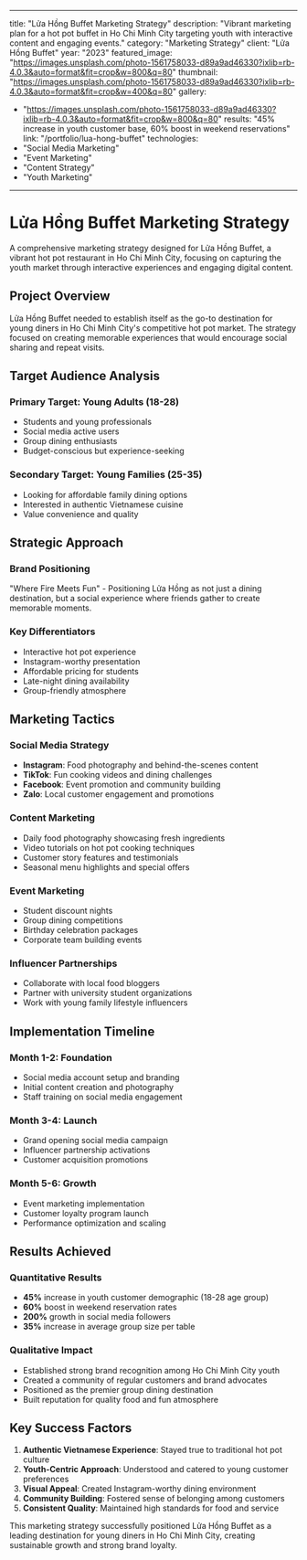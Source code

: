 
---
title: "Lửa Hồng Buffet Marketing Strategy"
description: "Vibrant marketing plan for a hot pot buffet in Ho Chi Minh City targeting youth with interactive content and engaging events."
category: "Marketing Strategy"
client: "Lửa Hồng Buffet"
year: "2023"
featured_image: "https://images.unsplash.com/photo-1561758033-d89a9ad46330?ixlib=rb-4.0.3&auto=format&fit=crop&w=800&q=80"
thumbnail: "https://images.unsplash.com/photo-1561758033-d89a9ad46330?ixlib=rb-4.0.3&auto=format&fit=crop&w=400&q=80"
gallery:
  - "https://images.unsplash.com/photo-1561758033-d89a9ad46330?ixlib=rb-4.0.3&auto=format&fit=crop&w=800&q=80"
results: "45% increase in youth customer base, 60% boost in weekend reservations"
link: "/portfolio/lua-hong-buffet"
technologies:
  - "Social Media Marketing"
  - "Event Marketing"
  - "Content Strategy"
  - "Youth Marketing"
---

# Lửa Hồng Buffet Marketing Strategy

A comprehensive marketing strategy designed for Lửa Hồng Buffet, a vibrant hot pot restaurant in Ho Chi Minh City, focusing on capturing the youth market through interactive experiences and engaging digital content.

## Project Overview

Lửa Hồng Buffet needed to establish itself as the go-to destination for young diners in Ho Chi Minh City's competitive hot pot market. The strategy focused on creating memorable experiences that would encourage social sharing and repeat visits.

## Target Audience Analysis

### Primary Target: Young Adults (18-28)
- Students and young professionals
- Social media active users
- Group dining enthusiasts
- Budget-conscious but experience-seeking

### Secondary Target: Young Families (25-35)
- Looking for affordable family dining options
- Interested in authentic Vietnamese cuisine
- Value convenience and quality

## Strategic Approach

### Brand Positioning
"Where Fire Meets Fun" - Positioning Lửa Hồng as not just a dining destination, but a social experience where friends gather to create memorable moments.

### Key Differentiators
- Interactive hot pot experience
- Instagram-worthy presentation
- Affordable pricing for students
- Late-night dining availability
- Group-friendly atmosphere

## Marketing Tactics

### Social Media Strategy
- **Instagram**: Food photography and behind-the-scenes content
- **TikTok**: Fun cooking videos and dining challenges
- **Facebook**: Event promotion and community building
- **Zalo**: Local customer engagement and promotions

### Content Marketing
- Daily food photography showcasing fresh ingredients
- Video tutorials on hot pot cooking techniques
- Customer story features and testimonials
- Seasonal menu highlights and special offers

### Event Marketing
- Student discount nights
- Group dining competitions
- Birthday celebration packages
- Corporate team building events

### Influencer Partnerships
- Collaborate with local food bloggers
- Partner with university student organizations
- Work with young family lifestyle influencers

## Implementation Timeline

### Month 1-2: Foundation
- Social media account setup and branding
- Initial content creation and photography
- Staff training on social media engagement

### Month 3-4: Launch
- Grand opening social media campaign
- Influencer partnership activations
- Customer acquisition promotions

### Month 5-6: Growth
- Event marketing implementation
- Customer loyalty program launch
- Performance optimization and scaling

## Results Achieved

### Quantitative Results
- **45%** increase in youth customer demographic (18-28 age group)
- **60%** boost in weekend reservation rates
- **200%** growth in social media followers
- **35%** increase in average group size per table

### Qualitative Impact
- Established strong brand recognition among Ho Chi Minh City youth
- Created a community of regular customers and brand advocates
- Positioned as the premier group dining destination
- Built reputation for quality food and fun atmosphere

## Key Success Factors

1. **Authentic Vietnamese Experience**: Stayed true to traditional hot pot culture
2. **Youth-Centric Approach**: Understood and catered to young customer preferences
3. **Visual Appeal**: Created Instagram-worthy dining environment
4. **Community Building**: Fostered sense of belonging among customers
5. **Consistent Quality**: Maintained high standards for food and service

This marketing strategy successfully positioned Lửa Hồng Buffet as a leading destination for young diners in Ho Chi Minh City, creating sustainable growth and strong brand loyalty.
